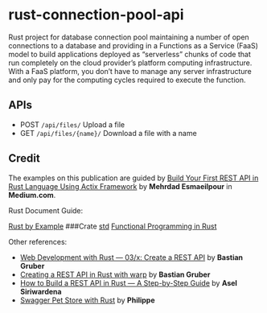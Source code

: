 # rust-connection-pool-api
Rust project for database connection pool maintaining a number of open connections to a database and providing in a Functions as a Service (FaaS) model to build applications deployed as “serverless” chunks of code that run completely on the cloud provider’s platform computing infrastructure. With a FaaS platform, you don’t have to manage any server infrastructure and only pay for the computing cycles required to execute the function.

## APIs
- POST `/api/files/` Upload a file
- GET `/api/files/{name}/` Download a file with a name

## Credit

The examples on this publication are guided by [Build Your First REST API in Rust Language Using Actix Framework](https://medium.com/swlh/build-your-first-rest-api-using-rust-language-and-actix-framework-8f827175b30f) by **Mehrdad Esmaeilpour** in **Medium.com**.

Rust Document Guide:

[Rust by Example](https://doc.rust-lang.org/rust-by-example/index.html)
###Crate [std](https://doc.rust-lang.org/std/index.html)
[Functional Programming in Rust](https://mmstick.gitbooks.io/rust-programming-phoronix-reader-how-to/content/chapter02.html)

Other references:

- [Web Development with Rust — 03/x: Create a REST API](https://dev.to/gruberb/web-development-with-rust-03-x-create-a-rest-api-3i82) by **Bastian Gruber**
- [Creating a REST API in Rust with warp](https://blog.logrocket.com/creating-a-rest-api-in-rust-with-warp/) by **Bastian Gruber**
- [How to Build a REST API in Rust — A Step-by-Step Guide](https://betterprogramming.pub/rest-api-in-rust-step-by-step-guide-b8a6c5fcbff0) by **Asel Siriwardena**
- [Swagger Pet Store with Rust](https://medium.com/@pvinchon/swagger-pet-store-with-rust-8a8846868b42) by **Philippe**